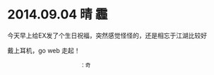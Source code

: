 # 2014.09.04 晴 霾

今天早上给EX发了个生日祝福，突然感觉怪怪的，还是相忘于江湖比较好

戴上耳机，go web 走起！

                           ：奇
